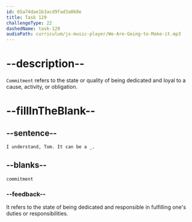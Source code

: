 ```yaml
---
id: 65a74dae1b3acd9fad3a068e
title: Task 129
challengeType: 22
dashedName: task-129
audioPath: curriculum/js-music-player/We-Are-Going-to-Make-it.mp3
---
```


<!--
AUDIO REFERENCE:
Sophie: I understand, Tom. It can be a commitment.
-->

# --description--

`Commitment` refers to the state or quality of being dedicated and loyal to a cause, activity, or obligation.

# --fillInTheBlank--

## --sentence--

`I understand, Tom. It can be a _.`

## --blanks--

`commitment`

### --feedback--

It refers to the state of being dedicated and responsible in fulfilling one's duties or responsibilities.
